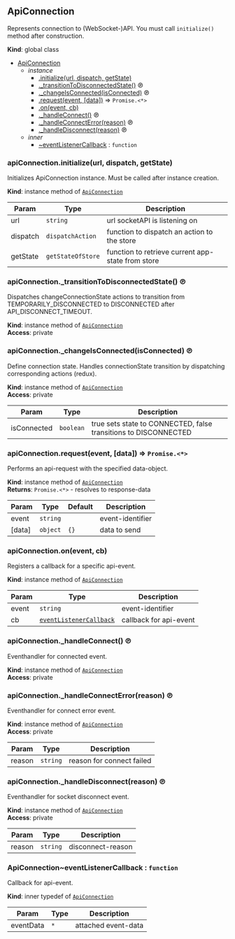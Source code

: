 <a id="apiconnection"></a>

## ApiConnection
Represents connection to (WebSocket-)API.
You must call `initialize()` method after construction.

**Kind**: global class  

* [ApiConnection](#apiconnection)
    * _instance_
        * [.initialize(url, dispatch, getState)](#apiconnection43initialize)
        * [._transitionToDisconnectedState()](#apiconnection4395transitiontodisconnectedstate) ℗
        * [._changeIsConnected(isConnected)](#apiconnection4395changeisconnected) ℗
        * [.request(event, [data])](#apiconnection43request) ⇒ <code>Promise.&lt;\*&gt;</code>
        * [.on(event, cb)](#apiconnection43on)
        * [._handleConnect()](#apiconnection4395handleconnect) ℗
        * [._handleConnectError(reason)](#apiconnection4395handleconnecterror) ℗
        * [._handleDisconnect(reason)](#apiconnection4395handledisconnect) ℗
    * _inner_
        * [~eventListenerCallback](#apiconnection4646eventlistenercallback) : <code>function</code>

<a id="apiconnection43initialize"></a>

### apiConnection.initialize(url, dispatch, getState)
Initializes ApiConnection instance. Must be called after instance creation.

**Kind**: instance method of [<code>ApiConnection</code>](#apiconnection)  

| Param | Type | Description |
| --- | --- | --- |
| url | <code>string</code> | url socketAPI is listening on |
| dispatch | <code>dispatchAction</code> | function to dispatch an action to the store |
| getState | <code>getStateOfStore</code> | function to retrieve current app-state from store |

<a id="apiconnection4395transitiontodisconnectedstate"></a>

### apiConnection._transitionToDisconnectedState() ℗
Dispatches changeConnectionState actions to transition from TEMPORARILY_DISCONNECTED
to DISCONNECTED after API_DISCONNECT_TIMEOUT.

**Kind**: instance method of [<code>ApiConnection</code>](#apiconnection)  
**Access**: private  
<a id="apiconnection4395changeisconnected"></a>

### apiConnection._changeIsConnected(isConnected) ℗
Define connection state.
Handles connectionState transition by dispatching corresponding actions (redux).

**Kind**: instance method of [<code>ApiConnection</code>](#apiconnection)  
**Access**: private  

| Param | Type | Description |
| --- | --- | --- |
| isConnected | <code>boolean</code> | true sets state to CONNECTED, false transitions to DISCONNECTED |

<a id="apiconnection43request"></a>

### apiConnection.request(event, [data]) ⇒ <code>Promise.&lt;\*&gt;</code>
Performs an api-request with the specified data-object.

**Kind**: instance method of [<code>ApiConnection</code>](#apiconnection)  
**Returns**: <code>Promise.&lt;\*&gt;</code> - resolves to response-data  

| Param | Type | Default | Description |
| --- | --- | --- | --- |
| event | <code>string</code> |  | event-identifier |
| [data] | <code>object</code> | <code>{}</code> | data to send |

<a id="apiconnection43on"></a>

### apiConnection.on(event, cb)
Registers a callback for a specific api-event.

**Kind**: instance method of [<code>ApiConnection</code>](#apiconnection)  

| Param | Type | Description |
| --- | --- | --- |
| event | <code>string</code> | event-identifier |
| cb | [<code>eventListenerCallback</code>](#apiconnection4646eventlistenercallback) | callback for api-event |

<a id="apiconnection4395handleconnect"></a>

### apiConnection._handleConnect() ℗
Eventhandler for connected event.

**Kind**: instance method of [<code>ApiConnection</code>](#apiconnection)  
**Access**: private  
<a id="apiconnection4395handleconnecterror"></a>

### apiConnection._handleConnectError(reason) ℗
Eventhandler for connect error event.

**Kind**: instance method of [<code>ApiConnection</code>](#apiconnection)  
**Access**: private  

| Param | Type | Description |
| --- | --- | --- |
| reason | <code>string</code> | reason for connect failed |

<a id="apiconnection4395handledisconnect"></a>

### apiConnection._handleDisconnect(reason) ℗
Eventhandler for socket disconnect event.

**Kind**: instance method of [<code>ApiConnection</code>](#apiconnection)  
**Access**: private  

| Param | Type | Description |
| --- | --- | --- |
| reason | <code>string</code> | disconnect-reason |

<a id="apiconnection4646eventlistenercallback"></a>

### ApiConnection~eventListenerCallback : <code>function</code>
Callback for api-event.

**Kind**: inner typedef of [<code>ApiConnection</code>](#apiconnection)  

| Param | Type | Description |
| --- | --- | --- |
| eventData | <code>\*</code> | attached event-data |


